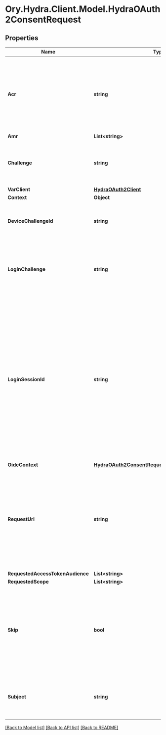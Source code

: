 # Ory.Hydra.Client.Model.HydraOAuth2ConsentRequest

## Properties

Name | Type | Description | Notes
------------ | ------------- | ------------- | -------------
**Acr** | **string** | ACR represents the Authentication AuthorizationContext Class Reference value for this authentication session. You can use it to express that, for example, a user authenticated using two factor authentication. | [optional] 
**Amr** | **List&lt;string&gt;** |  | [optional] 
**Challenge** | **string** | ID is the identifier (\&quot;authorization challenge\&quot;) of the consent authorization request. It is used to identify the session. | 
**VarClient** | [**HydraOAuth2Client**](HydraOAuth2Client.md) |  | [optional] 
**Context** | **Object** |  | [optional] 
**DeviceChallengeId** | **string** | DeviceChallenge is the device challenge this consent challenge belongs to, if this flow was initiated by a device. | [optional] 
**LoginChallenge** | **string** | LoginChallenge is the login challenge this consent challenge belongs to. It can be used to associate a login and consent request in the login &amp; consent app. | [optional] 
**LoginSessionId** | **string** | LoginSessionID is the login session ID. If the user-agent reuses a login session (via cookie / remember flag) this ID will remain the same. If the user-agent did not have an existing authentication session (e.g. remember is false) this will be a new random value. This value is used as the \&quot;sid\&quot; parameter in the ID Token and in OIDC Front-/Back- channel logout. It&#39;s value can generally be used to associate consecutive login requests by a certain user. | [optional] 
**OidcContext** | [**HydraOAuth2ConsentRequestOpenIDConnectContext**](HydraOAuth2ConsentRequestOpenIDConnectContext.md) |  | [optional] 
**RequestUrl** | **string** | RequestURL is the original OAuth 2.0 Authorization URL requested by the OAuth 2.0 client. It is the URL which initiates the OAuth 2.0 Authorization Code or OAuth 2.0 Implicit flow. This URL is typically not needed, but might come in handy if you want to deal with additional request parameters. | [optional] 
**RequestedAccessTokenAudience** | **List&lt;string&gt;** |  | [optional] 
**RequestedScope** | **List&lt;string&gt;** |  | [optional] 
**Skip** | **bool** | Skip, if true, implies that the client has requested the same scopes from the same user previously. If true, you must not ask the user to grant the requested scopes. You must however either allow or deny the consent request using the usual API call. | [optional] 
**Subject** | **string** | Subject is the user ID of the end-user that authenticated. Now, that end user needs to grant or deny the scope requested by the OAuth 2.0 client. | [optional] 

[[Back to Model list]](../README.md#documentation-for-models) [[Back to API list]](../README.md#documentation-for-api-endpoints) [[Back to README]](../README.md)

